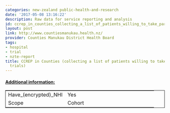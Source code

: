 ```yaml
---
categories: new-zealand public-health-and-research
date: '2017-05-08 13:16:22'
description: Raw data for service reporting and analysis
id: ccrep_in_counties_collecting_a_list_of_patients_willing_to_take_part_in_clinical_trials
layout: post
link: http://www.countiesmanukau.health.nz/
provider: Counties Manukau District Health Board
tags:
- hospital
- trial
- nzte-report
title: CCREP in Counties (collecting a list of patients willing to take part in clinical
  trials)
---
```



 <h4> <u>Additional information:</u> </h4>
 <table style="border: 1px solid">
 <tr> <td width="40%">Have_(encrypted)_NHI</td> <td>Yes</td> </tr>
 <tr> <td width="40%">Scope</td> <td>Cohort</td> </tr>
 </table>